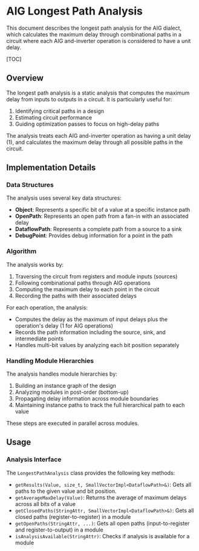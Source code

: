 # AIG Longest Path Analysis

This document describes the longest path analysis for the AIG dialect, which calculates the maximum delay through combinational paths in a circuit where each AIG and-inverter operation is considered to have a unit delay.

[TOC]

## Overview

The longest path analysis is a static analysis that computes the maximum delay from inputs to outputs in a circuit. It is particularly useful for:

1. Identifying critical paths in a design
2. Estimating circuit performance
3. Guiding optimization passes to focus on high-delay paths

The analysis treats each AIG and-inverter operation as having a unit delay (1), and calculates the maximum delay through all possible paths in the circuit.

## Implementation Details

### Data Structures

The analysis uses several key data structures:

- **Object**: Represents a specific bit of a value at a specific instance path
- **OpenPath**: Represents an open path from a fan-in with an associated delay
- **DataflowPath**: Represents a complete path from a source to a sink
- **DebugPoint**: Provides debug information for a point in the path

### Algorithm

The analysis works by:

1. Traversing the circuit from registers and module inputs (sources)
2. Following combinational paths through AIG operations
3. Computing the maximum delay to each point in the circuit
4. Recording the paths with their associated delays

For each operation, the analysis:
- Computes the delay as the maximum of input delays plus the operation's delay (1 for AIG operations)
- Records the path information including the source, sink, and intermediate points
- Handles multi-bit values by analyzing each bit position separately

### Handling Module Hierarchies

The analysis handles module hierarchies by:

1. Building an instance graph of the design
2. Analyzing modules in post-order (bottom-up)
3. Propagating delay information across module boundaries
4. Maintaining instance paths to track the full hierarchical path to each value

These steps are executed in parallel across modules.

## Usage

### Analysis Interface

The `LongestPathAnalysis` class provides the following key methods:

- `getResults(Value, size_t, SmallVectorImpl<DataflowPath>&)`: Gets all paths to the given value and bit position.
- `getAverageMaxDelay(Value)`: Returns the average of maximum delays across all bits of a value
- `getClosedPaths(StringAttr, SmallVectorImpl<DataflowPath>&)`: Gets all closed paths (register-to-register) in a module
- `getOpenPaths(StringAttr, ...)`: Gets all open paths (input-to-register and register-to-output) in a module
- `isAnalysisAvailable(StringAttr)`: Checks if analysis is available for a module
